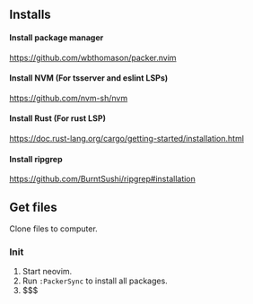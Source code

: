 ## Installs

#### Install package manager
https://github.com/wbthomason/packer.nvim

#### Install NVM (For tsserver and eslint LSPs)
https://github.com/nvm-sh/nvm

#### Install Rust (For rust LSP)
https://doc.rust-lang.org/cargo/getting-started/installation.html

#### Install ripgrep
https://github.com/BurntSushi/ripgrep#installation

## Get files
Clone files to computer.

### Init

1. Start neovim.
2. Run `:PackerSync` to install all packages.
3. $$$
